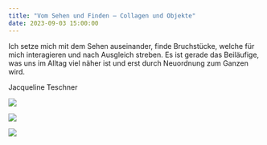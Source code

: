 ```yaml
---
title: "Vom Sehen und Finden – Collagen und Objekte"
date: 2023-09-03 15:00:00
---
```


Ich setze mich mit dem Sehen auseinander, finde Bruchstücke, welche für mich interagieren und nach Ausgleich streben. Es ist gerade das Beiläufige, was uns im Alltag viel näher ist und erst durch Neuordnung zum Ganzen wird.

Jacqueline Teschner

![](/img/2023-09-03-vom-sehen-und-finden/01.jpg)

![](/img/2023-09-03-vom-sehen-und-finden/02.jpg)

![](/img/2023-09-03-vom-sehen-und-finden/03.jpg)
